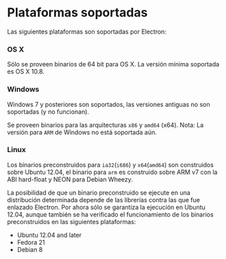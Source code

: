 # Plataformas soportadas

Las siguientes plataformas son soportadas por Electron:

### OS X

Sólo se proveen binarios de 64 bit para OS X.
La versión mínima soportada es OS X 10.8.

### Windows

Windows 7 y posteriores son soportados, las versiones antiguas no son soportadas (y no funcionan).

Se proveen binarios para las arquitecturas `x86` y `amd64` (x64).
Nota: La versión para `ARM` de Windows no está soportada aún.

### Linux

Los binarios preconstruidos para `ia32`(`i686`) y `x64`(`amd64`) son construidos sobre
Ubuntu 12.04, el binario para `arm` es construido sobre ARM v7 con la ABI hard-float
y NEON para Debian Wheezy.

La posibilidad de que un binario preconstruido se ejecute en una distribución determinada
depende de las librerías contra las que fue enlazado Electron.
Por ahora sólo se garantiza la ejecución en Ubuntu 12.04, aunque también se ha verificado
el funcionamiento de los binarios preconstruidos en las siguientes plataformas:

* Ubuntu 12.04 and later
* Fedora 21
* Debian 8
